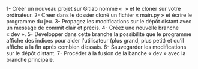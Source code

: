1- Créer un nouveau projet sur Gitlab nommé «  » et le cloner sur votre ordinateur.
2- Créer dans le dossier cloné un fichier « main.py » et écrire le programme du jeu.
3- Propagez les modifications sur le dépôt distant avec un message de commit clair et précis.
4- Créez une nouvelle branche « dev ».
5- Développer dans cette branche la possibilité que le programme affiche des indices pour aider l'utilisateur (plus grand, plus petit) et qu’il affiche à la fin après combien d’essais.
6- Sauvegarder les modifications sur le dépôt distant.
7- Procéder à la fusion de la banche « dev » avec la branche principale.